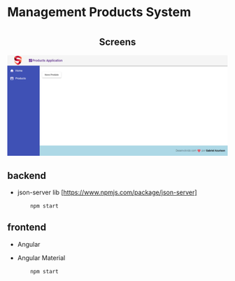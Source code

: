 # Management Products System

<h1 align="center" >
  <h2 align="center" style="margin-top: 0px;">Screens</h2>
  <img width="700" alt="Products Application - Angular" style="margin: 0 auto" src="https://github.com/gabrielveloso/ProductsCRUD/blob/master/screen.png">  
</h1>

## backend
- json-server lib [https://www.npmjs.com/package/json-server]

    ```
        npm start
    ```


## frontend
- Angular
- Angular Material

    ```
        npm start
    ```
